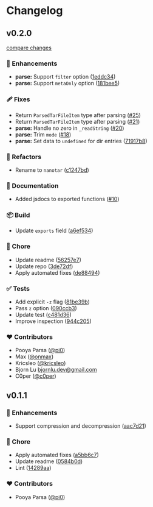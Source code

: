 # Changelog

## v0.2.0

[compare changes](https://github.com/unjs/nanotar/compare/v0.1.1...v0.2.0)

### 🚀 Enhancements

- **parse:** Support `filter` option ([1eddc34](https://github.com/unjs/nanotar/commit/1eddc34))
- **parse:** Support `metaOnly` option ([181bee5](https://github.com/unjs/nanotar/commit/181bee5))

### 🩹 Fixes

- Return `ParsedTarFileItem` type after parsing ([#25](https://github.com/unjs/nanotar/pull/25))
- Return `ParsedTarFileItem` type after parsing ([#21](https://github.com/unjs/nanotar/pull/21))
- **parse:** Handle no zero in `_readString` ([#20](https://github.com/unjs/nanotar/pull/20))
- **parse:** Trim `mode` ([#18](https://github.com/unjs/nanotar/pull/18))
- **parse:** Set data to `undefined` for dir entries ([71917b8](https://github.com/unjs/nanotar/commit/71917b8))

### 💅 Refactors

- Rename to `nanotar` ([c1247bd](https://github.com/unjs/nanotar/commit/c1247bd))

### 📖 Documentation

- Added jsdocs to exported functions ([#10](https://github.com/unjs/nanotar/pull/10))

### 📦 Build

- Update `exports` field ([a6ef534](https://github.com/unjs/nanotar/commit/a6ef534))

### 🏡 Chore

- Update readme ([56257e7](https://github.com/unjs/nanotar/commit/56257e7))
- Update repo ([3de72df](https://github.com/unjs/nanotar/commit/3de72df))
- Apply automated fixes ([de88494](https://github.com/unjs/nanotar/commit/de88494))

### ✅ Tests

- Add explicit `-z` flag ([81be39b](https://github.com/unjs/nanotar/commit/81be39b))
- Pass `z` option ([090ccb3](https://github.com/unjs/nanotar/commit/090ccb3))
- Update test ([c481d36](https://github.com/unjs/nanotar/commit/c481d36))
- Improve inspection ([944c205](https://github.com/unjs/nanotar/commit/944c205))

### ❤️ Contributors

- Pooya Parsa ([@pi0](http://github.com/pi0))
- Max ([@onmax](http://github.com/onmax))
- Kricsleo ([@kricsleo](http://github.com/kricsleo))
- Bjorn Lu <bjornlu.dev@gmail.com>
- C0per ([@c0per](http://github.com/c0per))

## v0.1.1

### 🚀 Enhancements

- Support compression and decompression ([aac7d21](https://github.com/unjs/nanotar/commit/aac7d21))

### 🏡 Chore

- Apply automated fixes ([a5bb6c7](https://github.com/unjs/nanotar/commit/a5bb6c7))
- Update readme ([0584b0d](https://github.com/unjs/nanotar/commit/0584b0d))
- Lint ([14289aa](https://github.com/unjs/nanotar/commit/14289aa))

### ❤️ Contributors

- Pooya Parsa ([@pi0](http://github.com/pi0))
